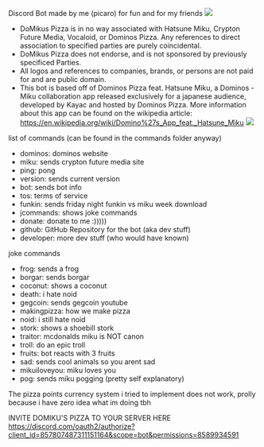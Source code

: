 Discord Bot made by me (picaro) for fun and for my friends
![](https://www.kayac.com/uploads/project/main_image/1062/main.png)
- DoMikus Pizza is in no way associated with Hatsune Miku, Crypton Future Media, Vocaloid, or Dominos Pizza. Any references to direct association to specified parties are purely coincidental.
- DoMikus Pizza does not endorse, and is not sponsored by previously specificed Parties.
- All logos and references to companies, brands, or persons are not paid for and are public domain.
- This bot is based off of Dominos Pizza feat. Hatsune Miku, a Dominos - Miku collaboration app released exclusively for a japanese audience, developed by Kayac and hosted by Dominos Pizza.
 More information about this app can be found on the wikipedia article: https://en.wikipedia.org/wiki/Domino%27s_App_feat._Hatsune_Miku
 ![](https://i.imgur.com/HZe86st.png)
 
 list of commands (can be found in the commands folder anyway)
- dominos: dominos website
- miku: sends crypton future media site
- ping: pong
- version: sends current version
- bot: sends bot info
- tos: terms of service
- funkin: sends friday night funkin vs miku week download
- jcommands: shows joke commands
- donate: donate to me :)))))
- github: GitHub Repository for the bot (aka dev stuff)
- developer: more dev stuff (who would have known)

joke commands
- frog: sends a frog
- borgar: sends borgar
- coconut: shows a coconut
- death: i hate noid
- gegcoin: sends gegcoin youtube
- makingpizza: how we make pizza
- noid: i still hate noid
- stork: shows a shoebill stork
- traitor: mcdonalds miku is NOT canon
- troll: do an epic troll
- fruits: bot reacts with 3 fruits
- sad: sends cool animals so you arent sad
- mikuiloveyou: miku loves you
- pog: sends miku pogging (pretty self explanatory)

The pizza points currency system i tried to implement does not work, prolly because i have zero idea what im doing tbh

INVITE DOMIKU'S PIZZA TO YOUR SERVER HERE https://discord.com/oauth2/authorize?client_id=857807487311151164&scope=bot&permissions=8589934591
